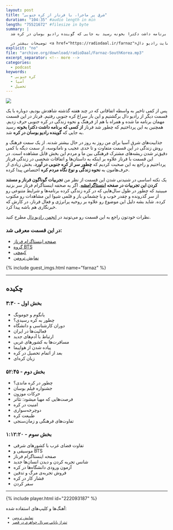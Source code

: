 ```yaml
---
layout: post
title: "شرق پر ماجرا، با فرناز از کره جنوبی"
duration: "104:35" #audio length in min
length: "75521672" #filesize in byte
summary: |
  پس از کمی تاخیر به واسطه اتفاقاتی که در چند هفته گذشته شاهدش بودیم، دوباره با یک قسمت دیگر از رادیو دال برگشتیم و این بار سراغ کره جنوبی رفتیم. فرناز در این قسمت مهمان برنامه ما شده و همراه با هم از فرهنگ و نحوه زندگی در کره جنوبی حرف زدیم. همچنین به این پرداختیم که چطور شد فرناز از کسی که برنامه داشت دکترا بخونه رسید به جایی که گوینده رادیو بوسان در کره شد.

  توضیحات بیشتر در <a href="https://radiodaal.ir/farnaz">سایت رادیو دال</a>.
explicit: "no"
file: "archive.org/download/radioDaal/Farnaz-SouthKorea.mp3"
excerpt_separator: <!-- more -->
categories:
  - podcast
keywords:
  - کره جنوبی
  - آسیا
  - تحصیل
---
```


<img src="{{site.baseurl}}/public/img/farnaz/cover.jpg" class="cover-img"/>

پس از کمی تاخیر به واسطه اتفاقاتی که در چند هفته گذشته شاهدش بودیم، دوباره با یک قسمت دیگر از رادیو دال برگشتیم و این بار سراغ کره جنوبی رفتیم. فرناز در این قسمت مهمان برنامه ما شده و همراه با هم از فرهنگ و نحوه زندگی در کره جنوبی حرف زدیم. همچنین به این پرداختیم که چطور شد فرناز **از کسی که برنامه داشت دکترا بخونه** رسید به جایی که **گوینده رادیو بوسان در کره** شد.

جذابیت‌های شرق آسیا برای من روز به روز در حال بیشتر شدنه. از یک سمت فرهنگ و روش زندگی در این قسمت متفاوت و تا حدی عجیب و نامانوسه، ‌از سمت دیگه با کمی دقیق‌تر شدن ریشه‌های مشترک فرهنگی بین ما و مردم این بخش قابل مشاهده است. در این قسمت با فرناز علاوه بر اینکه به داستان‌ها و اتفاقات شخصی در زندگی فرناز پرداختیم و راجع به این صحبت کردیم که **چطور سر از کره جنوبی در آورد**، بخش زیادی از حرف‌هامون به **نحوه زندگی و نوع نگاه مردم کره** اختصاص پیدا کرده.
<!-- more -->

یک نکته اساسی در شنیدنی شدن این قسمت از نظر من **تجربیات گوناگون فرناز و مستند کردن این تجربیات در صفحه [اینستاگرامشه](https://www.instagram.com/farnaz.p/)**. اگر به صحفه اینستاگرام فرناز سر بزنید میبینید که چطور در طول سال‌هایی که در کره زندگی کرده برنامه‌ها و شرایط متنوعی رو از سر گذرونده و چقدر خوب و با چشمانی باز و قلمی شیوا این مشاهدات رو مکتوب کرده. شاید بشه دلیل این موضوع رو علاوه بر روحیه پرانرژی و فعال فرناز، در کارش که خبرنگاری هم باشه پیدا کرد.

نظرات خودتون راجع به این قسمت رو می‌تونید در [انجمن رادیو دال](https://forum.radiodaal.ir/topic/19) مطرح کنید.

### در این قسمت معرفی شد:
- [صفحه اینستاگرام فرناز](https://www.instagram.com/farnaz.p/)
- [گروه BTS](https://fa.wikipedia.org/wiki/%D8%A8%DB%8C%E2%80%8C%D8%AA%DB%8C%E2%80%8C%D8%A7%D8%B3_(%DA%AF%D8%B1%D9%88%D9%87_%D9%85%D9%88%D8%B3%DB%8C%D9%82%DB%8C))
- [کیمچی](https://fa.wikipedia.org/wiki/%DA%A9%DB%8C%D9%85%DA%86%DB%8C)
- [نمایش ترومن](https://www.imdb.com/title/tt0120382/)

{% include guest_imgs.html name="farnaz" %}

<hr>

## چکیده

### بخش اول - ۳:۳۰
- یانگوم و جومونگ
- چطور به کره رسیدی؟
- دوران کارشناسی و دانشگاه
- فعالیت‌ها در ایران
- ارتباط با آدم‌های جدید
- مسافرت‌ها به کشورهای غربی
- پیاده شدن از هواپیما
- بعد از اتمام تحصیل در کره
- زبان کره‌ای

### بخش دوم - ۵۲:۴۵
- چطور در کره ماندی؟
- جشنواره فیلم بوسان
- حرکات موزون
- فرصت‌هایی که مهیا میشود: تئاتر
- امنیت در کره
- دوچرخه‌سواری
- طبیعت کره
- تفاوت‌های فرهنگی و زمان‌سنجی

### بخش سوم - ۱:۱۲:۲۰
- تفاوت فضای غرب با کشورهای شرقی
- موسیقی و BTS
- صفحه اینستاگرام فرناز
- شانس تجربه کردن و دیدن انسان‌ها جدید
- آزمون ورودی دانشگاه‌ها در کره
- فروش تجربه‌ی مرگ و تدفین
- فشار کار در کره
- سفر کردن

<hr>

{% include player.html id="222093187" %}

آهنگ‌ها و کلیپ‌های استفاده شده:

<div dir="ltr" style="font-size: smaller;">
<ul>
  <li><a href="http://www.imdb.com/title/tt0120382/quotes">نمایش ترومن</a></li>
  <li><a href="https://www.youtube.com/watch?v=yjTCYDWP_Bc">تیتراژ پایانی سریال جواهری در قصر</a></li>
</ul>
</div>
